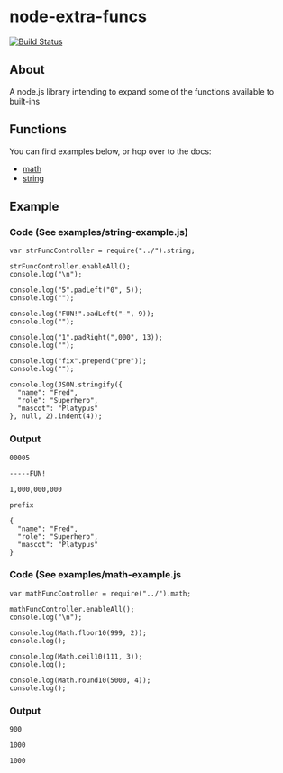 # node-extra-funcs
[![Build Status](https://travis-ci.org/eledger-org/node-extra-funcs.svg?branch=master)](https://travis-ci.org/eledger-org/node-extra-funcs)

## About

A node.js library intending to expand some of the functions available to built-ins

## Functions

You can find examples below, or hop over to the docs:
- [math](/module-math.html)
- [string](/module-string.html)

## Example

### Code (See examples/string-example.js)

    var strFuncController = require("../").string;

    strFuncController.enableAll();
    console.log("\n");

    console.log("5".padLeft("0", 5));
    console.log("");

    console.log("FUN!".padLeft("-", 9));
    console.log("");

    console.log("1".padRight(",000", 13));
    console.log("");

    console.log("fix".prepend("pre"));
    console.log("");

    console.log(JSON.stringify({
      "name": "Fred",
      "role": "Superhero",
      "mascot": "Platypus"
    }, null, 2).indent(4));

### Output

    00005

    -----FUN!

    1,000,000,000

    prefix

    {
      "name": "Fred",
      "role": "Superhero",
      "mascot": "Platypus"
    }

### Code (See examples/math-example.js

    var mathFuncController = require("../").math;

    mathFuncController.enableAll();
    console.log("\n");

    console.log(Math.floor10(999, 2));
    console.log();

    console.log(Math.ceil10(111, 3));
    console.log();

    console.log(Math.round10(5000, 4));
    console.log();

### Output

    900

    1000

    1000

